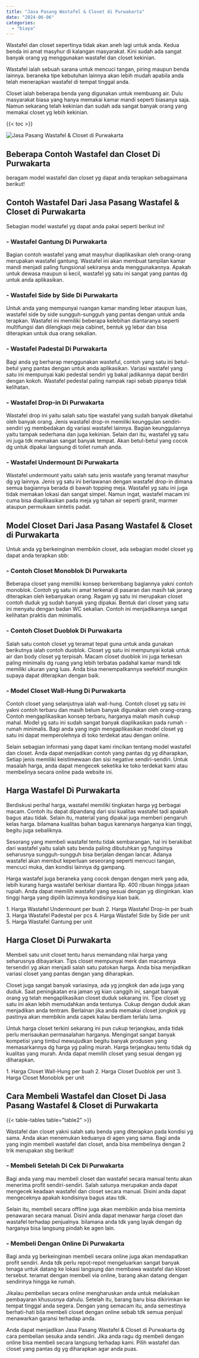 ```yaml
---
title: "Jasa Pasang Wastafel & Closet di Purwakarta"
date: "2024-06-06"
categories: 
  - "biaya"
---
```


Wastafel dan closet sepertinya tidak akan aneh lagi untuk anda. Kedua benda ini amat masyhur di kalangan masyarakat. Kini sudah ada sangat banyak orang yg menggunakan wastafel dan closet kekinian.

Wastafel ialah sebuah sarana untuk mencuci tangan, piring maupun benda lainnya. beraneka tipe kebutuhan lainnya akan lebih mudah apabila anda telah menerapkan wastafel di tempat tinggal anda.

Closet ialah beberapa benda yang digunakan untuk membuang air. Dulu masyarakat biasa yang hanya memakai kamar mandi seperti biasanya saja. Namun sekarang telah kekinian dan sudah ada sangat banyak orang yang memakai closet yg lebih kekinian.

{{< toc >}}

![Jasa Pasang Wastafel & Closet di Purwakarta](/images/wastafel-closet-murah03.png)

## Beberapa Contoh Wastafel dan Closet Di Purwakarta

beragam model wastafel dan closet yg dapat anda terapkan sebagaimana berikut!

## Contoh Wastafel Dari Jasa Pasang Wastafel & Closet di Purwakarta

Sebagian model wastafel yg dapat anda pakai seperti berikut ini!

### \- Wastafel Gantung Di Purwakarta

Bagian contoh wastafel yang amat masyhur diaplikasikan oleh orang-orang merupakan wastafel gantung. Wastafel ini akan membuat tampilan kamar mandi menjadi paling fungsional sekiranya anda menggunakannya. Apakah untuk dewasa maupun si kecil, wastafel yg satu ini sangat yang pantas dg untuk anda aplikasikan.

### \- Wastafel Side by Side Di Purwakarta

Untuk anda yang mempunyai ruangan kamar manding lebar ataupun luas, wastafel side by side sungguh-sungguh yang pantas dengan untuk anda terapkan. Wastafel ini memiliki beberapa kelebihan diantaranya seperti multifungsi dan dilengkapi meja cabinet, bentuk yg lebar dan bisa diterapkan untuk dua orang sekalian.

### \- Wastafel Padestal Di Purwakarta

Bagi anda yg berharap menggunakan wasteful, contoh yang satu ini betul-betul yang pantas dengan untuk anda aplikasikan. Variasi wastafel yang satu ini mempunyai kaki pedestal sendiri yg bakal jadikannya dapat berdiri dengan kokoh. Wastafel pedestal paling nampak rapi sebab pipanya tidak kelihatan.

### \- Wastafel Drop-in Di Purwakarta

Wastafel drop ini yaitu salah satu tipe wastafel yang sudah banyak diketahui oleh banyak orang. Jenis wastafel drop-in memiliki keunggulan sendiri-sendiri yg membedakan dg variasi wastafel lainnya. Bagian keunggulannya yaitu tampak sederhana dan juga kekinian. Selain dari itu, wastafel yg satu ini juga tdk memakan sangat banyak tempat. Akan betul-betul yang cocok dg untuk dipakai langsung di toilet rumah anda.

### \- Wastafel Undermount Di Purwakarta

Wastafel undermount yaitu salah satu jenis wastafe yang teramat masyhur dg yg lainnya. Jenis yg satu ini berlawanan dengan wastafel drop-in dimana semua bagiannya berada di bawah topping meja. Wastafel yg satu ini juga tidak memakan lokasi dan sangat simpel. Namun ingat, wastafel macam ini cuma bisa diaplikasikan pada meja yg tahan air seperti granit, marmer ataupun permukaan sintetis padat.

## Model Closet Dari Jasa Pasang Wastafel & Closet di Purwakarta

Untuk anda yg berkeinginan membikin closet, ada sebagian model closet yg dapat anda terapkan sbb:

### \- Contoh Closet Monoblok Di Purwakarta

Beberapa closet yang memiliki konsep berkembang bagiannya yakni contoh monoblok. Contoh yg satu ini amat terkenal di pasaran dan masih tak jarang diterapkan oleh kebanyakan orang. Ragam yg satu ini merupakan closet contoh duduk yg sudah banyak yang dipakai. Bentuk dari closet yang satu ini menyatu dengan badan WC sekalian. Contoh ini menjadikannya sangat kelihatan praktis dan minimalis.

### \- Contoh Closet Duoblok Di Purwakarta

Salah satu contoh closet yg teramat tepat guna untuk anda gunakan berikutnya ialah contoh duoblok. Closet yg satu ini mempunyai kotak untuk air dan body closet yg terpisah. Macam closet duoblok ini juga terkesan paling minimalis dg ruang yang lebih terbatas padahal kamar mandi tdk memiliki ukuran yang luas. Anda bisa menempatkannya seefektif mungkin supaya dapat diterapkan dengan baik.

### \- Model Closet Wall-Hung Di Purwakarta

Contoh closet yang selanjutnya ialah wall-hung. Contoh closet yg satu ini yakni contoh terbaru dan masih belum banyak digunakan oleh orang-orang. Contoh mengaplikasikan konsep terbaru, harganya malah masih cukup mahal. Model yg satu ini sudah sangat banyak diaplikasikan pada rumah - rumah minimalis. Bagi anda yang ingin mengaplikasikan model closet yg satu ini dapat memperolehnya di toko terdekat atau dengan online.

Selain sebagian informasi yang dapat kami rincikan tentang model wastafel dan closet. Anda dapat menjadikan contoh yang pantas dg yg diharapkan, Setiap jenis memiliki keistimewaan dan sisi negative sendiri-sendiri. Untuk masalah harga, anda dapat mengecek seketika ke toko terdekat kami atau membelinya secara online pada website ini.

## Harga Wastafel Di Purwakarta

Berdiskusi perihal harga, wastafel memiliki tingkatan harga yg berbagai macam. Contoh itu dapat dipandang dari sisi kualitas wastafel tadi apakah bagus atau tidak. Selain itu, material yang dipakai juga memberi pengaruh kelas harga. bilamana kualitas bahan bagus karenanya harganya kian tinggi, begitu juga sebaliknya.

Sesorang yang membeli wastafel tentu tidak sembarangan, hal ini berakibat dari wastafel yaitu salah satu benda paling dibutuhkan yg fungsinya seharusnya sungguh-sungguh bisa berjalan dengan lancar. Adanya wastafel akan membut keperluan seseorang seperti mencuci tangan, mencuci muka, dan kondisi lainnya dg gampang.

Harga wastafel juga beraneka yang cocok dengan dengan merk yang ada, lebih kurang harga wastafel berkisar diantara Rp. 400 ribuan hingga jutaan rupiah. Anda dapat memilih wastafel yang sesuai dengan yg diinginkan. kian tinggi harga yang dipilih lazimnya kondisinya kian baik.

1\. Harga Wastafel Undermount per buah 2. Harga Wastafel Drop-in per buah 3. Harga Wastafel Padestal per pcs 4. Harga Wastafel Side by Side per unit 5. Harga Wastafel Gantung per unit

## Harga Closet Di Purwakarta

Membeli satu unit closet tentu harus memandang nilai harga yang seharusnya dibayarkan. Tips closet mempunyai merk dan macamnya tersendiri yg akan menjadi salah satu patokan harga. Anda bisa menjadikan variasi closet yang pantas dengan yang diharapkan.

Closet juga sangat banyak variasinya, ada yg jongkok dan ada juga yang duduk. Saat peningkatan era jaman yg kian canggih ini, sangat banyak orang yg telah mengaplikasikan closet duduk sekarang ini. Tipe closet yg satu ini akan lebih memudahkan anda tentunya. Cukup dengan duduk akan menjadikan anda tentram. Berlainan jika anda memakai closet jongkok yg pastinya akan membikin anda capek kalau berdiam terlalu lama.

Untuk harga closet terkini sekarang ini pun cukup terjangkau, anda tidak perlu merisaukan permasalahan harganya. Mengingat sangat banyak kompetisi yang timbul mewujudkan begitu banyak produsen yang memasarkannya dg harga yg paling murah. Harga terjangkau tentu tidak dg kualitas yang murah. Anda dapat memilih closet yang sesuai dengan yg diharapkan.

1\. Harga Closet Wall-Hung per buah 2. Harga Closet Duoblok per unit 3. Harga Closet Monoblok per unit

## Cara Membeli Wastafel dan Closet Di Jasa Pasang Wastafel & Closet di Purwakarta

{{< table-tables table="table2" >}}

Wastafel dan closet yakni salah satu benda yang diterapkan pada kondisi yg sama. Anda akan menemukan keduanya di agen yang sama. Bagi anda yang ingin membeli wastafel dan closet, anda bisa membelinya dengan 2 trik merupakan sbg berikut!

### \- Membeli Setelah Di Cek Di Purwakarta

Bagi anda yang mau membeli closet dan wastafel secara manual tentu akan menerima profit sendiri-sendiri. Salah satunya merupakan anda dapat mengecek keadaan wastafel dan closet secara manual. Disini anda dapat mengeceknya apakah kondisinya bagus atau tdk.

Selain itu, membeli secara offline juga akan membikin anda bisa meminta penawaran secara manual. Disini anda dapat menawar harga closet dan wastafel terhadap penjualnya. bilamana anda tdk yang layak dengan dg harganya bisa langsung pindah ke agen lain.

### \- Membeli Dengan Online Di Purwakarta

Bagi anda yg berkeinginan membeli secara online juga akan mendapatkan profit sendiri. Anda tdk perlu repot-repot mengeluarkan sangat banyak tenaga untuk datang ke lokasi langsung dan membawa wastafel dan kloset tersebut. teramat dengan membeli via online, barang akan datang dengan sendirinya hingga ke rumah.

Jikalau pembelian secara online mengharuskan anda untuk melakukan pembayaran khususnya dahulu. Setelah itu, barang baru bisa dikirimkan ke tempat tinggal anda segera. Dengan yang semacam itu, anda semestinya berhati-hati bila membeli closet dengan online sebab tdk semua penjual menawarkan garansi terhadap anda.

Anda dapat menjadikan Jasa Pasang Wastafel & Closet di Purwakarta dg cara pembelian sesuka anda sendiri. Jika anda ragu dg membeli dengan online bisa membeli secara langsung terhadap kami. Pilih wastafel dan closet yang pantas dg yg diharapkan agar anda puas.
